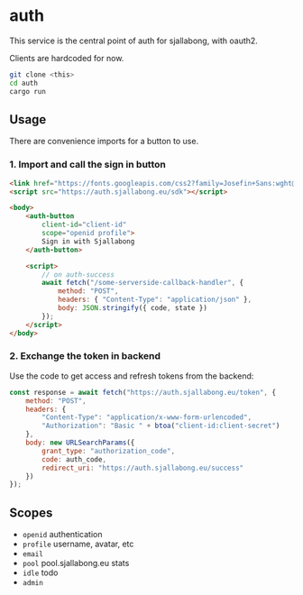 # auth

This service is the central point of auth for sjallabong, with oauth2.

Clients are hardcoded for now.

```sh
git clone <this>
cd auth
cargo run
```

## Usage
There are convenience imports for a button to use.

### 1. Import and call the sign in button

```html
<link href="https://fonts.googleapis.com/css2?family=Josefin+Sans:wght@400;700&display=swap" rel="stylesheet">
<script src="https://auth.sjallabong.eu/sdk"></script>

<body>
    <auth-button 
        client-id="client-id"
        scope="openid profile">
        Sign in with Sjallabong
    </auth-button>

    <script>
        // on auth-success
        await fetch("/some-serverside-callback-handler", {
            method: "POST",
            headers: { "Content-Type": "application/json" },
            body: JSON.stringify({ code, state })
        });
    </script>
</body>
```

### 2. Exchange the token in backend

Use the code to get access and refresh tokens from the backend:
```js
const response = await fetch("https://auth.sjallabong.eu/token", {
    method: "POST",
    headers: {
        "Content-Type": "application/x-www-form-urlencoded",
        "Authorization": "Basic " + btoa("client-id:client-secret")
    },
    body: new URLSearchParams({
        grant_type: "authorization_code",
        code: auth_code,
        redirect_uri: "https://auth.sjallabong.eu/success"
    })
});
```

## Scopes
- `openid` authentication
- `profile` username, avatar, etc
- `email`
- `pool` pool.sjallabong.eu stats
- `idle` todo
- `admin`